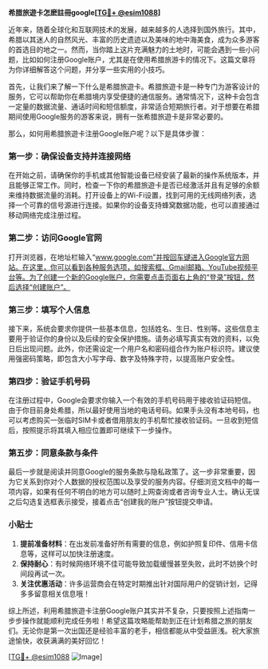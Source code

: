 **希腊旅遊卡怎麽註冊google[[TG💪+ @esim1088](https://t.me/s/esim1088)]**

近年来，随着全球化和互联网技术的发展，越来越多的人选择到国外旅行。其中，希腊以其迷人的自然风光、丰富的历史遗迹以及美味的地中海美食，成为众多游客的首选目的地之一。然而，当你踏上这片充满魅力的土地时，可能会遇到一些小问题，比如如何注册Google账户，尤其是在使用希腊旅游卡的情况下。这篇文章将为你详细解答这个问题，并分享一些实用的小技巧。

首先，让我们来了解一下什么是希腊旅遊卡。希腊旅遊卡是一种专门为游客设计的服务，它可以帮助你在希腊境内享受便捷的通信服务。通常情况下，这种卡会包含一定量的数据流量、通话时间和短信额度，非常适合短期旅行者。对于想要在希腊期间使用Google服务的游客来说，拥有一张希腊旅遊卡是非常必要的。

那么，如何用希腊旅遊卡注册Google账户呢？以下是具体步骤：

### 第一步：确保设备支持并连接网络

在开始之前，请确保你的手机或其他智能设备已经安装了最新的操作系统版本，并且能够正常工作。同时，检查一下你的希腊旅遊卡是否已经激活并且有足够的余额来维持数据流量的消耗。打开设备上的Wi-Fi设置，找到可用的无线网络列表，选择一个可靠的信号源进行连接。如果你的设备支持蜂窝数据功能，也可以直接通过移动网络完成注册过程。

### 第二步：访问Google官网

打开浏览器，在地址栏输入“www.google.com”并按回车键进入Google官方网站。在这里，你可以看到各种服务选项，如搜索框、Gmail邮箱、YouTube视频平台等。为了创建一个新的Google账户，你需要点击页面右上角的“登录”按钮，然后选择“创建账户”。

### 第三步：填写个人信息

接下来，系统会要求你提供一些基本信息，包括姓名、生日、性别等。这些信息主要用于验证你的身份以及后续的安全保护措施。请务必填写真实有效的资料，以免日后出现问题。此外，你还需设定一个用户名和密码组合作为账户标识符。建议使用强密码策略，即包含大小写字母、数字及特殊字符，以提高账户安全性。

### 第四步：验证手机号码

在注册过程中，Google会要求你输入一个有效的手机号码用于接收验证码短信。由于你目前身处希腊，所以最好使用当地的电话号码。如果手头没有本地号码，也可以考虑购买一张临时SIM卡或者借用朋友的手机帮忙接收验证码。一旦收到短信后，按照提示将其填入相应位置即可继续下一步操作。

### 第五步：同意条款与条件

最后一步就是阅读并同意Google的服务条款与隐私政策了。这一步非常重要，因为它关系到你对个人数据的授权范围以及享受的服务内容。仔细浏览文档中的每一项内容，如果有任何不明白的地方可以随时上网查询或者咨询专业人士。确认无误之后勾选复选框表示接受，接着点击“创建我的账户”按钮提交申请。

### 小贴士

1. **提前准备材料**：在出发前准备好所有需要的信息，例如护照复印件、信用卡信息等，这样可以加快注册速度。
2. **保持耐心**：有时候网络环境不佳可能导致加载缓慢甚至失败，此时不妨换个时间段再试一次。
3. **关注优惠活动**：许多运营商会在特定时期推出针对国际用户的促销计划，记得多多留意相关信息哦！

综上所述，利用希腊旅遊卡注册Google账户其实并不复杂，只要按照上述指南一步步操作就能顺利完成任务啦！希望这篇攻略能帮助到正在计划希腊之旅的朋友们。无论你是第一次出国还是经验丰富的老手，相信都能从中受益匪浅。祝大家旅途愉快，收获满满的美好回忆！

[[TG💪+ @esim1088](https://t.me/s/esim1088) ![Image](https://i.postimg.cc/4NQfJmqS/Snipaste-2025-05-13-00-14-12.png)]